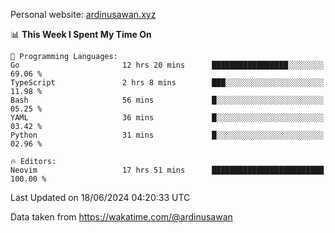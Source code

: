 Personal website: [ardinusawan.xyz](https://ardinusawan.xyz)

<!--START_SECTION:waka-->
📊 **This Week I Spent My Time On** 

```text
💬 Programming Languages: 
Go                       12 hrs 20 mins      █████████████████░░░░░░░░   69.06 % 
TypeScript               2 hrs 8 mins        ███░░░░░░░░░░░░░░░░░░░░░░   11.98 % 
Bash                     56 mins             █░░░░░░░░░░░░░░░░░░░░░░░░   05.25 % 
YAML                     36 mins             █░░░░░░░░░░░░░░░░░░░░░░░░   03.42 % 
Python                   31 mins             █░░░░░░░░░░░░░░░░░░░░░░░░   02.96 % 

🔥 Editors: 
Neovim                   17 hrs 51 mins      █████████████████████████   100.00 % 
```


 Last Updated on 18/06/2024 04:20:33 UTC
<!--END_SECTION:waka-->
Data taken from https://wakatime.com/@ardinusawan
